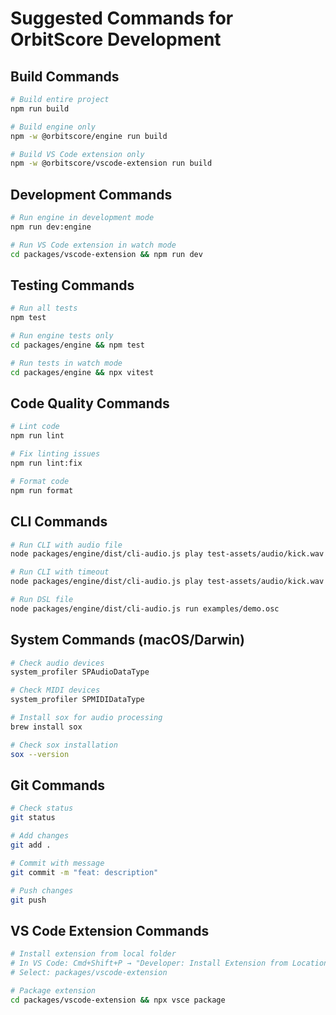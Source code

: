 # Suggested Commands for OrbitScore Development

## Build Commands
```bash
# Build entire project
npm run build

# Build engine only
npm -w @orbitscore/engine run build

# Build VS Code extension only
npm -w @orbitscore/vscode-extension run build
```

## Development Commands
```bash
# Run engine in development mode
npm run dev:engine

# Run VS Code extension in watch mode
cd packages/vscode-extension && npm run dev
```

## Testing Commands
```bash
# Run all tests
npm test

# Run engine tests only
cd packages/engine && npm test

# Run tests in watch mode
cd packages/engine && npx vitest
```

## Code Quality Commands
```bash
# Lint code
npm run lint

# Fix linting issues
npm run lint:fix

# Format code
npm run format
```

## CLI Commands
```bash
# Run CLI with audio file
node packages/engine/dist/cli-audio.js play test-assets/audio/kick.wav

# Run CLI with timeout
node packages/engine/dist/cli-audio.js play test-assets/audio/kick.wav 5

# Run DSL file
node packages/engine/dist/cli-audio.js run examples/demo.osc
```

## System Commands (macOS/Darwin)
```bash
# Check audio devices
system_profiler SPAudioDataType

# Check MIDI devices
system_profiler SPMIDIDataType

# Install sox for audio processing
brew install sox

# Check sox installation
sox --version
```

## Git Commands
```bash
# Check status
git status

# Add changes
git add .

# Commit with message
git commit -m "feat: description"

# Push changes
git push
```

## VS Code Extension Commands
```bash
# Install extension from local folder
# In VS Code: Cmd+Shift+P → "Developer: Install Extension from Location..."
# Select: packages/vscode-extension

# Package extension
cd packages/vscode-extension && npx vsce package
```